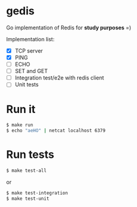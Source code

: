# gedis
Go implementation of Redis for **study purposes** =)

Implementation list:

- [x] TCP server
- [x] PING
- [ ] ECHO
- [ ] SET and GET
- [ ] Integration test/e2e with redis client
- [ ] Unit tests

# Run it
```sh
$ make run
$ echo "aeHO" | netcat localhost 6379
```

# Run tests
```sh
$ make test-all
```

or

```sh
$ make test-integration
$ make test-unit
```
